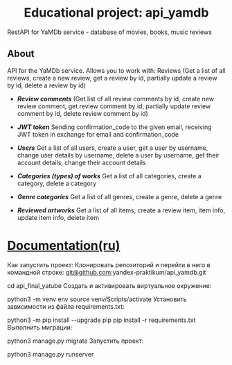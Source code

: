 <h1 align="center">Educational project: api_yamdb</h1>
RestAPI for YaMDb service - database of movies, books, music reviews
<h2 align="left">About</h2>
API for the YaMDb service. Allows you to work with:
Reviews (Get a list of all reviews, create a new review, get a review by id, partially update a review by id, delete a review by id)

- **_Review comments_** (Get list of all review comments by id, create new review comment, get review comment by id, partially update review comment by id, delete review comment by id)

- **_JWT token_** Sending confirmation_code to the given email, receiving JWT token in exchange for email and confirmation_code

- **_Users_** Get a list of all users, create a user, get a user by username, change user details by username, delete a user by username, get their account details, change their account details

- **_Categories (types) of works_** Get a list of all categories, create a category, delete a category

- **_Genre categories_** Get a list of all genres, create a genre, delete a genre

- **_Reviewed artworks_** Get a list of all items, create a review item, item info, update item info, delete item


# [Documentation(ru)](api_yamdb/static/redoc.yaml)


Как запустить проект:
Клонировать репозиторий и перейти в него в командной строке:
git@github.com:yandex-praktikum/api_yamdb.git

cd api_final_yatube
Cоздать и активировать виртуальное окружение:

python3 -m venv env
source venv/Scripts/activate
Установить зависимости из файла requirements.txt:

python3 -m pip install --upgrade pip
pip install -r requirements.txt
Выполнить миграции:

python3 manage.py migrate
Запустить проект:

python3 manage.py runserver

